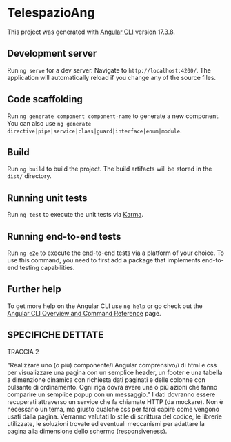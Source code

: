 # TelespazioAng

This project was generated with [Angular CLI](https://github.com/angular/angular-cli) version 17.3.8.

## Development server

Run `ng serve` for a dev server. Navigate to `http://localhost:4200/`. The application will automatically reload if you change any of the source files.

## Code scaffolding

Run `ng generate component component-name` to generate a new component. You can also use `ng generate directive|pipe|service|class|guard|interface|enum|module`.

## Build

Run `ng build` to build the project. The build artifacts will be stored in the `dist/` directory.

## Running unit tests

Run `ng test` to execute the unit tests via [Karma](https://karma-runner.github.io).

## Running end-to-end tests

Run `ng e2e` to execute the end-to-end tests via a platform of your choice. To use this command, you need to first add a package that implements end-to-end testing capabilities.

## Further help

To get more help on the Angular CLI use `ng help` or go check out the [Angular CLI Overview and Command Reference](https://angular.io/cli) page.

## SPECIFICHE DETTATE

TRACCIA 2

"Realizzare uno (o più) componente/i Angular comprensivo/i di html e css per visualizzare una pagina con un semplice header, un footer e una tabella a dimenzione dinamica con richiesta dati paginati e delle colonne con pulsante di ordinamento. Ogni riga dovrà avere una o più azioni che fanno comparire un semplice popup con un messaggio."
I dati dovranno essere recuperati attraverso un service che fa chiamate HTTP (da mockare). Non è necessario un tema, ma giusto qualche css per farci capire come vengono usati dalla pagina.
Verranno valutati lo stile di scrittura del codice, le librerie utilizzate, le soluzioni trovate ed eventuali meccanismi per adattare la pagina alla dimensione dello schermo (responsiveness).